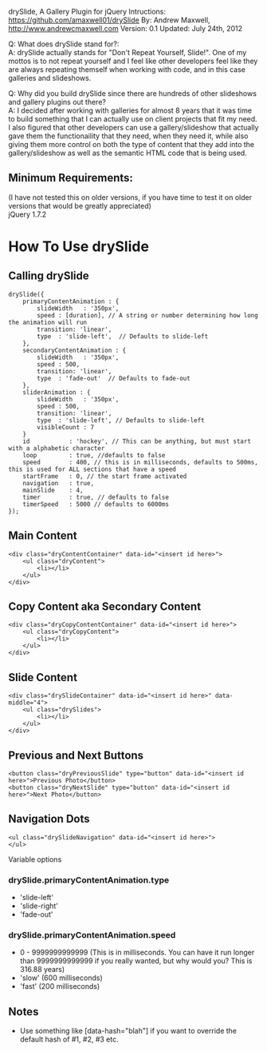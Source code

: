 drySlide, A Gallery Plugin for jQuery
Intructions: https://github.com/amaxwell01/drySlide
By: Andrew Maxwell, http://www.andrewcmaxwell.com
Version: 0.1
Updated: July 24th, 2012


Q: What does drySlide stand for?:  
A: drySlide actually stands for "Don't Repeat Yourself, Slide!". One of my mottos is to not repeat yourself and I feel like other developers feel like they
are always repeating themself when working with code, and in this case galleries and slideshows.

Q: Why did you build drySlide since there are hundreds of other slideshows and gallery plugins out there?  
A: I decided after working with galleries for almost 8 years that it was time to build something that I can actually use on client projects that fit my need. 
I also figured that other developers can use a gallery/slideshow that actually gave them the functionaility that they need, when they need it, 
while also giving them more control on both the type of content that they add into the gallery/slideshow as well as the semantic HTML code that is being used.

## Minimum Requirements:
(I have not tested this on older versions, if you have time to test it on older versions that would be greatly appreciated)  
    jQuery 1.7.2



# How To Use drySlide

## Calling drySlide
    drySlide({
        primaryContentAnimation : {
            slideWidth   : '350px',
            speed : [duration], // A string or number determining how long the animation will run
            transition: 'linear',
            type  : 'slide-left',  // Defaults to slide-left
        },
        secondaryContentAnimation : {
            slideWidth   : '350px',
            speed : 500,
            transition: 'linear',
            type  : 'fade-out'  // Defaults to fade-out
        },
        sliderAnimation : {
            slideWidth   : '350px',
            speed : 500,
            transition: 'linear',
            type  : 'slide-left', // Defaults to slide-left
            visibleCount : 7
        }
        id           : 'hockey', // This can be anything, but must start with a alphabetic character
        loop         : true, //defaults to false
        speed        : 400, // this is in milliseconds, defaults to 500ms, this is used for ALL sections that have a speed
        startFrame   : 0, // the start frame activated
        navigation   : true,
        mainSlide    : 4,
        timer        : true, // defaults to false
        timerSpeed   : 5000 // defaults to 6000ms
    });

## Main Content
    <div class="dryContentContainer" data-id="<insert id here>">
        <ul class="dryContent">
            <li></li>
        </ul>
    </div>


## Copy Content aka Secondary Content
    <div class="dryCopyContentContainer" data-id="<insert id here>">
        <ul class="dryCopyContent">            
            <li></li>
        </ul>
    </div>


## Slide Content
    <div class="drySlideContainer" data-id="<insert id here>" data-middle="4">
        <ul class="drySlides">
            <li></li>
        </ul>
    </div>


## Previous and Next Buttons
    <button class="dryPreviousSlide" type="button" data-id="<insert id here>">Previous Photo</button>
    <button class="dryNextSlide" type="button" data-id="<insert id here>">Next Photo</button>


## Navigation Dots
    <ul class="drySlideNavigation" data-id="<insert id here>">
    </ul>



Variable options
### drySlide.primaryContentAnimation.type
* 'slide-left'
* 'slide-right'
* 'fade-out'

### drySlide.primaryContentAnimation.speed
* 0 - 9999999999999 (This is in milliseconds. You can have it run longer than 9999999999999 if you really wanted, but why would you? This is 316.88 years)
* 'slow' (600 milliseconds)
* 'fast' (200 milliseconds)


## Notes
* Use something like [data-hash="blah"] if you want to override the default hash of #1, #2, #3 etc.
